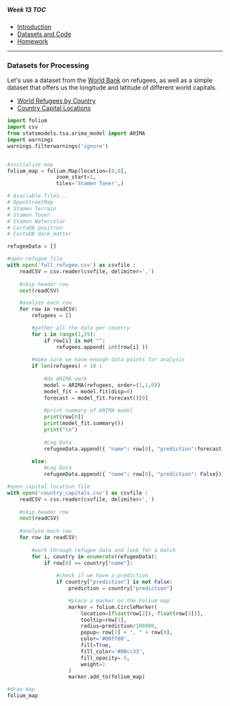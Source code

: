##### Week 13 TOC
- [Introduction](readme.md)
- [Datasets and Code](datasets.md)
- [Homework](homework.md)

-----

### Datasets for Processing

Let's use a dataset from the [World Bank](https://data.worldbank.org/indicator/sm.pop.refg) on refugees, as well as a simple dataset that offers us the longitude and latitude of different world capitals.

- [World Refugees by Country](full_refugee.csv)
- [Country Capital Locations](country_capitals.csv)


```python
import folium
import csv
from statsmodels.tsa.arima_model import ARIMA
import warnings
warnings.filterwarnings('ignore')


#initialize map 
folium_map = folium.Map(location=[0,0],
                zoom_start=1,
                tiles='Stamen Toner',)

# Available Tiles...
# OpenStreetMap
# Stamen Terrain
# Stamen Toner
# Stamen Watercolor
# CartoDB positron
# CartoDB dark_matter

refugeeData = []

#open refugee file
with open('full_refugee.csv') as csvfile : 
    readCSV = csv.reader(csvfile, delimiter=',')
       
    #skip header row
    next(readCSV)

    #analyze each row
    for row in readCSV:
        refugees = []

        #gather all the data per country
        for i in range(1,29):
            if row[i] is not "":
                refugees.append( int(row[i] ))
            
        #make sure we have enough data points for analysis    
        if len(refugees) > 10 :
            
            #do ARIMA work    
            model = ARIMA(refugees, order=(1,1,0))
            model_fit = model.fit(disp=0)
            forecast = model_fit.forecast()[0]
            
            #print summary of ARIMA model
            print(row[0])
            print(model_fit.summary())
            print("\n")
            
            #Log Data
            refugeeData.append({ "name": row[0], "prediction":forecast[0] })
        
        else:
            #Log Data
            refugeeData.append({ "name": row[0], "prediction": False})

#open capital location file      
with open('country_capitals.csv') as csvfile : 
    readCSV = csv.reader(csvfile, delimiter=',')
    
    #skip header row
    next(readCSV)
    
    #analyze each row
    for row in readCSV:
        
        #work through refugee data and look for a match
        for i, country in enumerate(refugeeData):
            if row[0] == country["name"]:
                
                #check if we have a prediction
                if country["prediction"] is not False:
                    prediction = country["prediction"]

                    #place a marker on the Folium map
                    marker = folium.CircleMarker( 
                        location=[float(row[2]), float(row[3])], 
                        tooltip=row[1], 
                        radius=prediction/100000, 
                        popup= row[1] + ", " + row[0], 
                        color='#00ff00',
                        fill=True,
                        fill_color='#00cc33',
                        fill_opacity=.5,
                        weight=1
                    )
                    marker.add_to(folium_map)

#draw map        
folium_map
```